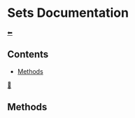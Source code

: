 # Sets Documentation
[⬅](../../README.md)

## Contents
- [Methods](#methods)

[🔼](#lists-documentation)
## Methods
